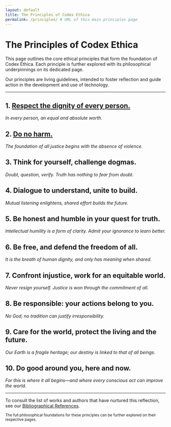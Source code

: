 ```yaml
---
layout: default
title: The Principles of Codex Ethica
permalink: /principles/ # URL of this main principles page
---
```


# The Principles of Codex Ethica

This page outlines the core ethical principles that form the foundation of Codex Ethica. Each principle is further explored with its philosophical underpinnings on its dedicated page.

Our principles are living guidelines, intended to foster reflection and guide action in the development and use of technology.

---

## 1. [Respect the dignity of every person.](principles/01-respect-dignity.md)
*In every person, an equal and absolute worth.*

## 2. [Do no harm.](principles/02-do-no-harm.md)
*The foundation of all justice begins with the absence of violence.*

## 3. Think for yourself, challenge dogmas.
*Doubt, question, verify. Truth has nothing to fear from doubt.*

## 4. Dialogue to understand, unite to build.
*Mutual listening enlightens, shared effort builds the future.*

## 5. Be honest and humble in your quest for truth.
*Intellectual humility is a form of clarity. Admit your ignorance to learn better.*

## 6. Be free, and defend the freedom of all.
*It is the breath of human dignity, and only has meaning when shared.*

## 7. Confront injustice, work for an equitable world.
*Never resign yourself. Justice is won through the commitment of all.*

## 8. Be responsible: your actions belong to you.
*No God, no tradition can justify irresponsibility.*

## 9. Care for the world, protect the living and the future.
*Our Earth is a fragile heritage; our destiny is linked to that of all beings.*

## 10. Do good around you, here and now.
*For this is where it all begins—and where every conscious act can improve the world.*

---

To consult the list of works and authors that have nurtured this reflection, see our [Bibliographical References](references.md).

<p class="text-center mt-4">
  <small>The full philosophical foundations for these principles can be further explored on their respective pages.</small>
</p>
